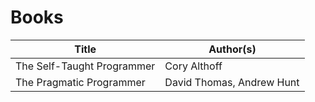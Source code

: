 # Books
| Title | Author(s) |
| ----- | --------- |
| The Self-Taught Programmer | Cory Althoff |
| The Pragmatic Programmer | David Thomas, Andrew Hunt |
